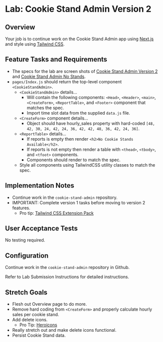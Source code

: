 # Lab: Cookie Stand Admin Version 2

## Overview

Your job is to continue work on the Cookie Stand Admin app using [Next.js](https://nextjs.org/) and style using [Tailwind CSS](https://tailwindcss.com/).

## Feature Tasks and Requirements

- The specs for the lab are screen shots of [Cookie Stand Admin Version 2](https://codefellows.github.io/code-401-python-guide/curriculum/class-38/lab/cookie-stand-admin-version-2.png) and [Cookie Stand Admin No Stands](https://codefellows.github.io/code-401-python-guide/curriculum/class-38/lab/cookie-stand-admin-no-stands.png).
- `pages/Index.js` should return the top-level component `<CookieStandAdmin>`.
  - `<CookieStandAdmin>` details…
    - Will contain the following components: `<Head>`, `<Header>`, `<main>`, `<CreateForm>`, `<ReportTable>`, and `<Footer>` component that matches the spec.
    - Import time slot data from the supplied `data.js` file.
  - `<CreateForm>` component details…
    - Object should have hourly_sales property with hard-coded `[48, 42, 30, 24, 42, 24, 36, 42, 42, 48, 36, 42, 24, 36]`.
  - `<ReportTable>` details…
    - If reports is empty then render `<h2>No Cookie Stands Available</h2>`.
    - If reports is not empty then render a table with `<thead>`, `<tbody>`, and `<tfoot>` components.
    - Components should render to match the spec.
  - Style all components using TailwindCSS utility classes to match the spec.

## Implementation Notes

- Continue work in the `cookie-stand-admin` repository.
- IMPORTANT: Complete version 1 tasks before moving to version 2 features.
  - Pro tip: [Tailwind CSS Extension Pack](https://marketplace.visualstudio.com/items?itemName=andrewmcodes.tailwindcss-extension-pack)

## User Acceptance Tests

No testing required.

## Configuration

Continue work in the `cookie-stand-admin` repository in Github.

Refer to Lab Submission Instructions for detailed instructions.

## Stretch Goals

- Flesh out Overview page to do more.
- Remove hard coding from `<CreateForm>` and properly calculate hourly sales per cookie stand.
- Add delete icons.
  - Pro Tip: [Heroicons](https://heroicons.com/)
- Really stretch out and make delete icons functional.
- Persist Cookie Stand data.

